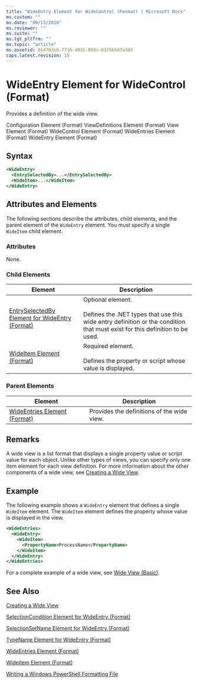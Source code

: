 ```yaml
---
title: "WideEntry Element for WideControl (Format) | Microsoft Docs"
ms.custom: ""
ms.date: "09/13/2016"
ms.reviewer: ""
ms.suite: ""
ms.tgt_pltfrm: ""
ms.topic: "article"
ms.assetid: 014763cb-7716-4931-899c-8375b5d7a3dd
caps.latest.revision: 15
---
```

# WideEntry Element for WideControl (Format)

Provides a definition of the wide view.

Configuration Element (Format)
ViewDefinitions Element (Format)
View Element (Format)
WideControl Element (Format)
WideEntries Element (Format)
WideEntry Element (Format)

## Syntax

```xml
<WideEntry>
  <EntrySelectedBy>...</EntrySelectedBy>
  <WideItem>...</WideItem>
</WideEntry>
```

## Attributes and Elements

The following sections describe the attributes, child elements, and the parent element of the `WideEntry` element. You must specify a single `WideItem` child element.

### Attributes

None.

### Child Elements

|Element|Description|
|-------------|-----------------|
|[EntrySelectedBy Element for WideEntry (Format)](./entryselectedby-element-for-wideentry-format.md)|Optional element.<br /><br /> Defines the .NET types that use this wide entry definition or the condition that must exist for this definition to be used.|
|[WideItem Element (Format)](./wideitem-element-for-widecontrol-format.md)|Required element.<br /><br /> Defines the property or script whose value is displayed.|

### Parent Elements

|Element|Description|
|-------------|-----------------|
|[WideEntries Element (Format)](./wideentries-element-for-widecontrol-format.md)|Provides the definitions of the wide view.|

## Remarks

A wide view is a list format that displays a single property value or script value for each object. Unlike other types of views, you can specify only one item element for each view definition. For more information about the other components of a wide view, see [Creating a Wide View](./creating-a-wide-view.md).

## Example

The following example shows a `WideEntry` element that defines a single `WideItem` element. The `WideItem` element defines the property whose value is displayed in the view.

```xml
<WideEntries>
  <WideEntry>
    <WideItem>
      <PropertyName>ProcessName</PropertyName>
    </WideItem>
  </WideEntry>
</WideEntries>

```

For a complete example of a wide view, see [Wide View (Basic)](./wide-view-basic.md).

## See Also

[Creating a Wide View](./creating-a-wide-view.md)

[SelectionCondition Element for WideEntry (Format)](./selectioncondition-element-for-entryselectedby-for-widecontrol-format.md)

[SelectionSetName Element for WideEntry (Format)](./selectionsetname-element-for-entryselectedby-for-widecontrol-format.md)

[TypeName Element for WideEntry (Format)](./typename-element-for-entryselectedby-for-wideentry-format.md)

[WideEntries Element (Format)](./wideentries-element-for-widecontrol-format.md)

[WideItem Element (Format)](./wideitem-element-for-widecontrol-format.md)

[Writing a Windows PowerShell Formatting File](./writing-a-powershell-formatting-file.md)

